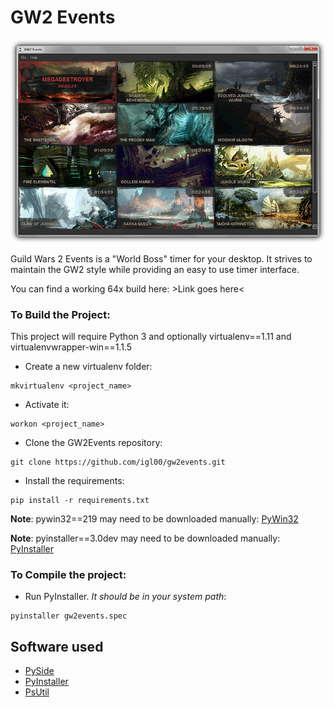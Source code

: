 # GW2 Events


![](gw2events_thumb.jpg)
    
Guild Wars 2 Events is a "World Boss" timer for your desktop. It strives to maintain the GW2 style while providing
an easy to use timer interface.

You can find a working 64x build here: >Link goes here<


### To Build the Project:

This project will require Python 3 and optionally virtualenv==1.11 and virtualenvwrapper-win==1.1.5


* Create a new virtualenv folder:

```
mkvirtualenv <project_name>
```

* Activate it:

```
workon <project_name>
```

* Clone the GW2Events repository:

```
git clone https://github.com/igl00/gw2events.git
```

* Install the requirements:

```
pip install -r requirements.txt
```

**Note**: pywin32==219 may need to be downloaded manually: [PyWin32](http://sourceforge.net/projects/pywin32/files/pywin32/)

**Note**: pyinstaller==3.0dev may need to be downloaded manually: [PyInstaller](https://github.com/pyinstaller/pyinstaller/tree/python3)

### To Compile the project:

* Run PyInstaller. *It should be in your system path*:
```
pyinstaller gw2events.spec
```


## Software used

* [PySide](http://qt-project.org/wiki/PySide)
* [PyInstaller](https://github.com/pyinstaller/pyinstaller/wiki)
* [PsUtil](https://pypi.python.org/pypi/psutil)